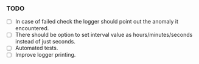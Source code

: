 ### TODO

- [ ] In case of failed check the logger should point out the anomaly it encountered. 
- [ ] There should be option to set interval value as hours/minutes/seconds instead of just seconds. 
- [ ] Automated tests.
- [ ] Improve logger printing.
